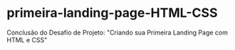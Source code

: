 # primeira-landing-page-HTML-CSS
Conclusão do Desafio de Projeto: "Criando sua Primeira Landing Page com HTML e CSS"
